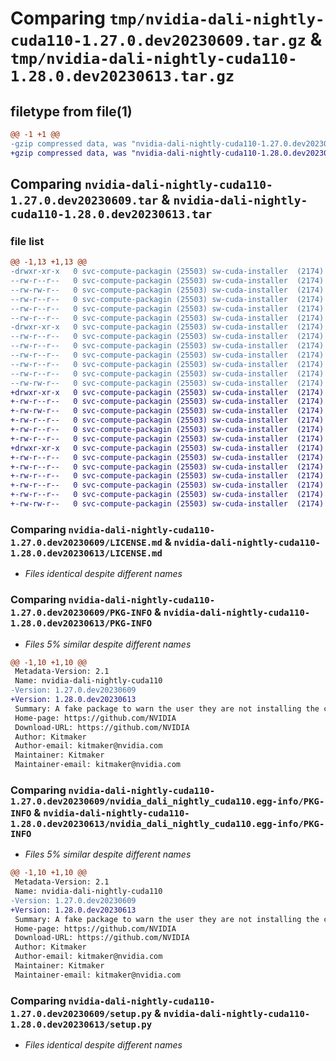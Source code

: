 # Comparing `tmp/nvidia-dali-nightly-cuda110-1.27.0.dev20230609.tar.gz` & `tmp/nvidia-dali-nightly-cuda110-1.28.0.dev20230613.tar.gz`

## filetype from file(1)

```diff
@@ -1 +1 @@
-gzip compressed data, was "nvidia-dali-nightly-cuda110-1.27.0.dev20230609.tar", last modified: Fri Jun  9 10:04:35 2023, max compression
+gzip compressed data, was "nvidia-dali-nightly-cuda110-1.28.0.dev20230613.tar", last modified: Wed Jun 14 14:44:43 2023, max compression
```

## Comparing `nvidia-dali-nightly-cuda110-1.27.0.dev20230609.tar` & `nvidia-dali-nightly-cuda110-1.28.0.dev20230613.tar`

### file list

```diff
@@ -1,13 +1,13 @@
-drwxr-xr-x   0 svc-compute-packagin (25503) sw-cuda-installer  (2174)        0 2023-06-09 10:04:35.245921 nvidia-dali-nightly-cuda110-1.27.0.dev20230609/
--rw-r--r--   0 svc-compute-packagin (25503) sw-cuda-installer  (2174)      459 2023-06-09 10:04:35.000000 nvidia-dali-nightly-cuda110-1.27.0.dev20230609/ERROR.txt
--rw-rw-r--   0 svc-compute-packagin (25503) sw-cuda-installer  (2174)    11336 2023-06-08 04:47:43.000000 nvidia-dali-nightly-cuda110-1.27.0.dev20230609/LICENSE.md
--rw-r--r--   0 svc-compute-packagin (25503) sw-cuda-installer  (2174)       27 2023-06-09 10:04:35.000000 nvidia-dali-nightly-cuda110-1.27.0.dev20230609/PACKAGE_NAME
--rw-r--r--   0 svc-compute-packagin (25503) sw-cuda-installer  (2174)     1668 2023-06-09 10:04:35.245921 nvidia-dali-nightly-cuda110-1.27.0.dev20230609/PKG-INFO
--rw-r--r--   0 svc-compute-packagin (25503) sw-cuda-installer  (2174)      286 2023-06-09 10:04:35.000000 nvidia-dali-nightly-cuda110-1.27.0.dev20230609/README.rst
-drwxr-xr-x   0 svc-compute-packagin (25503) sw-cuda-installer  (2174)        0 2023-06-09 10:04:35.245921 nvidia-dali-nightly-cuda110-1.27.0.dev20230609/nvidia_dali_nightly_cuda110.egg-info/
--rw-r--r--   0 svc-compute-packagin (25503) sw-cuda-installer  (2174)     1668 2023-06-09 10:04:35.000000 nvidia-dali-nightly-cuda110-1.27.0.dev20230609/nvidia_dali_nightly_cuda110.egg-info/PKG-INFO
--rw-r--r--   0 svc-compute-packagin (25503) sw-cuda-installer  (2174)      257 2023-06-09 10:04:35.000000 nvidia-dali-nightly-cuda110-1.27.0.dev20230609/nvidia_dali_nightly_cuda110.egg-info/SOURCES.txt
--rw-r--r--   0 svc-compute-packagin (25503) sw-cuda-installer  (2174)        1 2023-06-09 10:04:35.000000 nvidia-dali-nightly-cuda110-1.27.0.dev20230609/nvidia_dali_nightly_cuda110.egg-info/dependency_links.txt
--rw-r--r--   0 svc-compute-packagin (25503) sw-cuda-installer  (2174)       22 2023-06-09 10:04:35.000000 nvidia-dali-nightly-cuda110-1.27.0.dev20230609/nvidia_dali_nightly_cuda110.egg-info/top_level.txt
--rw-r--r--   0 svc-compute-packagin (25503) sw-cuda-installer  (2174)       38 2023-06-09 10:04:35.245921 nvidia-dali-nightly-cuda110-1.27.0.dev20230609/setup.cfg
--rw-rw-r--   0 svc-compute-packagin (25503) sw-cuda-installer  (2174)     4560 2023-06-08 04:47:43.000000 nvidia-dali-nightly-cuda110-1.27.0.dev20230609/setup.py
+drwxr-xr-x   0 svc-compute-packagin (25503) sw-cuda-installer  (2174)        0 2023-06-14 14:44:43.078641 nvidia-dali-nightly-cuda110-1.28.0.dev20230613/
+-rw-r--r--   0 svc-compute-packagin (25503) sw-cuda-installer  (2174)      459 2023-06-14 14:44:43.000000 nvidia-dali-nightly-cuda110-1.28.0.dev20230613/ERROR.txt
+-rw-rw-r--   0 svc-compute-packagin (25503) sw-cuda-installer  (2174)    11336 2023-06-14 04:38:44.000000 nvidia-dali-nightly-cuda110-1.28.0.dev20230613/LICENSE.md
+-rw-r--r--   0 svc-compute-packagin (25503) sw-cuda-installer  (2174)       27 2023-06-14 14:44:43.000000 nvidia-dali-nightly-cuda110-1.28.0.dev20230613/PACKAGE_NAME
+-rw-r--r--   0 svc-compute-packagin (25503) sw-cuda-installer  (2174)     1668 2023-06-14 14:44:43.074640 nvidia-dali-nightly-cuda110-1.28.0.dev20230613/PKG-INFO
+-rw-r--r--   0 svc-compute-packagin (25503) sw-cuda-installer  (2174)      286 2023-06-14 14:44:43.000000 nvidia-dali-nightly-cuda110-1.28.0.dev20230613/README.rst
+drwxr-xr-x   0 svc-compute-packagin (25503) sw-cuda-installer  (2174)        0 2023-06-14 14:44:43.074640 nvidia-dali-nightly-cuda110-1.28.0.dev20230613/nvidia_dali_nightly_cuda110.egg-info/
+-rw-r--r--   0 svc-compute-packagin (25503) sw-cuda-installer  (2174)     1668 2023-06-14 14:44:43.000000 nvidia-dali-nightly-cuda110-1.28.0.dev20230613/nvidia_dali_nightly_cuda110.egg-info/PKG-INFO
+-rw-r--r--   0 svc-compute-packagin (25503) sw-cuda-installer  (2174)      257 2023-06-14 14:44:43.000000 nvidia-dali-nightly-cuda110-1.28.0.dev20230613/nvidia_dali_nightly_cuda110.egg-info/SOURCES.txt
+-rw-r--r--   0 svc-compute-packagin (25503) sw-cuda-installer  (2174)        1 2023-06-14 14:44:43.000000 nvidia-dali-nightly-cuda110-1.28.0.dev20230613/nvidia_dali_nightly_cuda110.egg-info/dependency_links.txt
+-rw-r--r--   0 svc-compute-packagin (25503) sw-cuda-installer  (2174)       22 2023-06-14 14:44:43.000000 nvidia-dali-nightly-cuda110-1.28.0.dev20230613/nvidia_dali_nightly_cuda110.egg-info/top_level.txt
+-rw-r--r--   0 svc-compute-packagin (25503) sw-cuda-installer  (2174)       38 2023-06-14 14:44:43.078641 nvidia-dali-nightly-cuda110-1.28.0.dev20230613/setup.cfg
+-rw-rw-r--   0 svc-compute-packagin (25503) sw-cuda-installer  (2174)     4560 2023-06-14 04:38:44.000000 nvidia-dali-nightly-cuda110-1.28.0.dev20230613/setup.py
```

### Comparing `nvidia-dali-nightly-cuda110-1.27.0.dev20230609/LICENSE.md` & `nvidia-dali-nightly-cuda110-1.28.0.dev20230613/LICENSE.md`

 * *Files identical despite different names*

### Comparing `nvidia-dali-nightly-cuda110-1.27.0.dev20230609/PKG-INFO` & `nvidia-dali-nightly-cuda110-1.28.0.dev20230613/PKG-INFO`

 * *Files 5% similar despite different names*

```diff
@@ -1,10 +1,10 @@
 Metadata-Version: 2.1
 Name: nvidia-dali-nightly-cuda110
-Version: 1.27.0.dev20230609
+Version: 1.28.0.dev20230613
 Summary: A fake package to warn the user they are not installing the correct package.
 Home-page: https://github.com/NVIDIA
 Download-URL: https://github.com/NVIDIA
 Author: Kitmaker
 Author-email: kitmaker@nvidia.com
 Maintainer: Kitmaker
 Maintainer-email: kitmaker@nvidia.com
```

### Comparing `nvidia-dali-nightly-cuda110-1.27.0.dev20230609/nvidia_dali_nightly_cuda110.egg-info/PKG-INFO` & `nvidia-dali-nightly-cuda110-1.28.0.dev20230613/nvidia_dali_nightly_cuda110.egg-info/PKG-INFO`

 * *Files 5% similar despite different names*

```diff
@@ -1,10 +1,10 @@
 Metadata-Version: 2.1
 Name: nvidia-dali-nightly-cuda110
-Version: 1.27.0.dev20230609
+Version: 1.28.0.dev20230613
 Summary: A fake package to warn the user they are not installing the correct package.
 Home-page: https://github.com/NVIDIA
 Download-URL: https://github.com/NVIDIA
 Author: Kitmaker
 Author-email: kitmaker@nvidia.com
 Maintainer: Kitmaker
 Maintainer-email: kitmaker@nvidia.com
```

### Comparing `nvidia-dali-nightly-cuda110-1.27.0.dev20230609/setup.py` & `nvidia-dali-nightly-cuda110-1.28.0.dev20230613/setup.py`

 * *Files identical despite different names*

